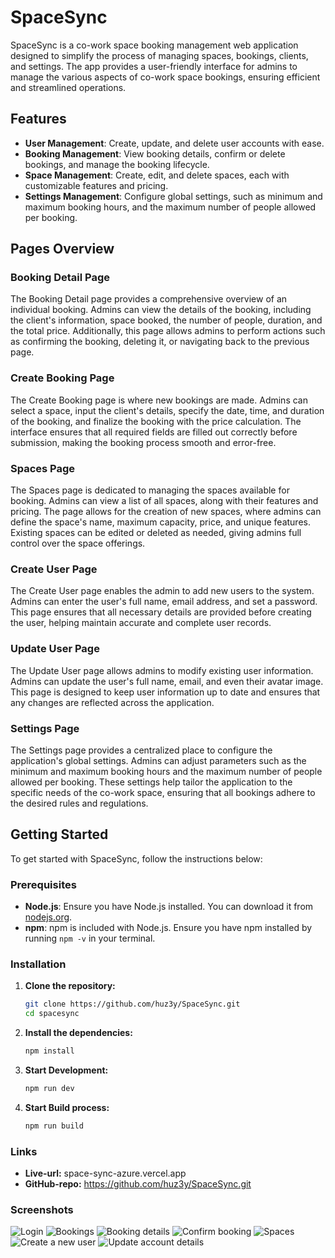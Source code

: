 # SpaceSync

SpaceSync is a co-work space booking management web application designed to simplify the process of managing spaces, bookings, clients, and settings. The app provides a user-friendly interface for admins to manage the various aspects of co-work space bookings, ensuring efficient and streamlined operations.

## Features

- **User Management**: Create, update, and delete user accounts with ease.
- **Booking Management**: View booking details, confirm or delete bookings, and manage the booking lifecycle.
- **Space Management**: Create, edit, and delete spaces, each with customizable features and pricing.
- **Settings Management**: Configure global settings, such as minimum and maximum booking hours, and the maximum number of people allowed per booking.

## Pages Overview

### Booking Detail Page

The Booking Detail page provides a comprehensive overview of an individual booking. Admins can view the details of the booking, including the client's information, space booked, the number of people, duration, and the total price. Additionally, this page allows admins to perform actions such as confirming the booking, deleting it, or navigating back to the previous page.

### Create Booking Page

The Create Booking page is where new bookings are made. Admins can select a space, input the client's details, specify the date, time, and duration of the booking, and finalize the booking with the price calculation. The interface ensures that all required fields are filled out correctly before submission, making the booking process smooth and error-free.

### Spaces Page

The Spaces page is dedicated to managing the spaces available for booking. Admins can view a list of all spaces, along with their features and pricing. The page allows for the creation of new spaces, where admins can define the space's name, maximum capacity, price, and unique features. Existing spaces can be edited or deleted as needed, giving admins full control over the space offerings.

### Create User Page

The Create User page enables the admin to add new users to the system. Admins can enter the user's full name, email address, and set a password. This page ensures that all necessary details are provided before creating the user, helping maintain accurate and complete user records.

### Update User Page

The Update User page allows admins to modify existing user information. Admins can update the user's full name, email, and even their avatar image. This page is designed to keep user information up to date and ensures that any changes are reflected across the application.

### Settings Page

The Settings page provides a centralized place to configure the application's global settings. Admins can adjust parameters such as the minimum and maximum booking hours and the maximum number of people allowed per booking. These settings help tailor the application to the specific needs of the co-work space, ensuring that all bookings adhere to the desired rules and regulations.

## Getting Started

To get started with SpaceSync, follow the instructions below:

### Prerequisites

- **Node.js**: Ensure you have Node.js installed. You can download it from [nodejs.org](https://nodejs.org/).
- **npm**: npm is included with Node.js. Ensure you have npm installed by running `npm -v` in your terminal.

### Installation

1. **Clone the repository:**

   ```bash
   git clone https://github.com/huz3y/SpaceSync.git
   cd spacesync
   ```

2. **Install the dependencies:**
   ```bash
   npm install
   ```
3. **Start Development:**

   ```bash
   npm run dev
   ```

4. **Start Build process:**
   ```bash
   npm run build
   ```

### Links

- **Live-url:** space-sync-azure.vercel.app
- **GitHub-repo:** https://github.com/huz3y/SpaceSync.git

### Screenshots

![Login](screenshot1.png)
![Bookings](screenshot2.png)
![Booking details](screenshot3.png)
![Confirm booking](screenshot4.png)
![Spaces](screenshot5.png)
![Create a new user](screenshot6.png)
![Update account details](screenshot7.png)
